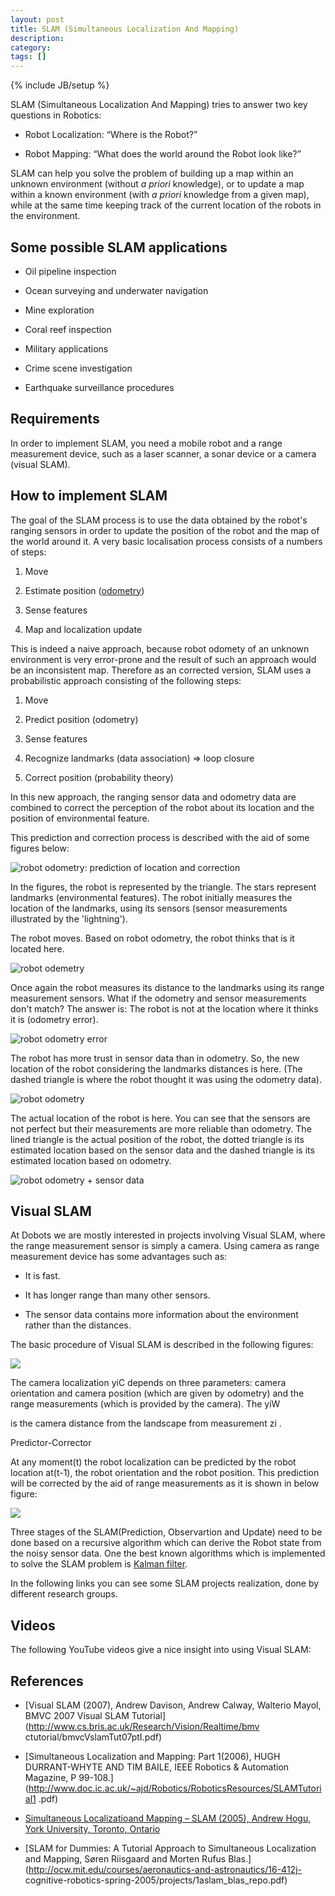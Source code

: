 ```yaml
---
layout: post
title: SLAM (Simultaneous Localization And Mapping)
description: 
category: 
tags: []
---
```

{% include JB/setup %}

SLAM (Simultaneous Localization And Mapping) tries to answer two key questions
in Robotics:

  * Robot Localization: “Where is the Robot?”

  * Robot Mapping: “What does the world around the Robot look like?”



SLAM can help you solve the problem of building up a map within an unknown
environment (without _a priori_ knowledge), or to update a map within a known
environment (with _a priori_ knowledge from a given map), while at the same
time keeping track of the current location of the robots in the environment.

## Some possible SLAM applications

  * Oil pipeline inspection

  * Ocean surveying and underwater navigation

  * Mine exploration

  * Coral reef inspection

  * Military applications

  * Crime scene investigation

  * Earthquake surveillance procedures



## Requirements

In order to implement SLAM, you need a mobile robot and a range measurement
device, such as a laser scanner, a sonar device or a camera (visual SLAM).



## How to implement SLAM

The goal of the SLAM process is to use the data obtained by the robot's
ranging sensors in order to update the position of the robot and the map of
the world around it. A very basic localisation process consists of a numbers
of steps:

  1. Move 

  2. Estimate position ([odometry](http://en.wikipedia.org/wiki/Odometry)) 

  3. Sense features 

  4. Map and localization update

This is indeed a naive approach, because robot odomety of an unknown
environment is very error-prone and the result of such an approach would be an
inconsistent map. Therefore as an corrected version, SLAM uses a probabilistic
approach consisting of the following steps:

  1. Move 

  2. Predict position (odometry) 

  3. Sense features 

  4. Recognize landmarks (data association) ⇒ loop closure 

  5. Correct position (probability theory)

In this new approach, the ranging sensor data and odometry data are combined
to correct the perception of the robot about its location and the position of
environmental feature.



This prediction and correction process is described with the aid of some
figures below:



![robot odometry: prediction of location and correction](\[$dl-reference=/groups/10157/portlets/20/file-entries/17414/1.0.xml$\])



In the figures, the robot is represented by the triangle. The stars represent
landmarks (environmental features). The robot initially measures the location
of the landmarks, using its sensors (sensor measurements illustrated by the 'lightning').



The robot moves. Based on robot odometry, the robot thinks that is it located
here.

![robot odemetry](\[$dl-reference=/groups/10157/portlets/20/file-entries/17307/1.0.xml$\])



Once again the robot measures its distance to the landmarks using its range
measurement sensors. What if the odometry and sensor measurements don't match?
The answer is: The robot is not at the location where it thinks it is
(odometry error).

![robot odometry error](\[$dl-reference=/groups/10157/portlets/20/file-entries/17325/1.0.xml$\])



The robot has more trust in sensor data than in odometry. So, the new location
of the robot considering the landmarks distances is here. (The dashed triangle
is where the robot thought it was using the odometry data).



![robot odometry](\[$dl-reference=/groups/10157/portlets/20/file-entries/17338/1.0.xml$\])



The actual location of the robot is here. You can see that the sensors are not
perfect but their measurements are more reliable than odometry. The lined
triangle is the actual position of the robot, the dotted triangle is its
estimated location based on the sensor data and the dashed triangle is its
estimated location based on odometry.



![robot odometry + sensor data](\[$dl-reference=/groups/10157/portlets/20/file-entries/17354/1.0.xml$\])



## Visual SLAM



At Dobots we are mostly interested in projects involving Visual SLAM, where
the range measurement sensor is simply a camera. Using camera as range
measurement device has some advantages such as:

  * It is fast.

  * It has longer range than many other sensors.

  * The sensor data contains more information about the environment rather than the distances.



The basic procedure of Visual SLAM is described in the following figures:

![](\[$dl-reference=/groups/10157/portlets/20/file-entries/17371/1.0.xml$\])





The camera localization yiC depends on three parameters: camera orientation
and camera position (which are given by odometry) and the range measurements
(which is provided by the camera). The yiW

is the camera distance from the landscape from measurement zi .



Predictor-Corrector

At any moment(t) the robot localization can be predicted by the robot location
at(t-1), the robot orientation and the robot position. This prediction will be
corrected by the aid of range measurements as it is shown in below figure:





**_![](\[$dl-reference=/groups/10157/portlets/20/file-entries/17388/1.0.xml$\])_**





Three stages of the SLAM(Prediction, Observartion and Update) need to be done
based on a recursive algorithm which can derive the Robot state from the noisy
sensor data. One the best known algorithms which is implemented to solve the
SLAM problem is [Kalman filter](http://en.wikipedia.org/wiki/Kalman_filter).



In the following links you can see some SLAM projects realization, done by
different research groups.



## Videos



The following YouTube videos give a nice insight into using Visual SLAM:



## References

  * [Visual SLAM (2007), Andrew Davison, Andrew Calway, Walterio Mayol, BMVC 2007 Visual SLAM Tutorial](http://www.cs.bris.ac.uk/Research/Vision/Realtime/bmv
ctutorial/bmvcVslamTut07ptI.pdf)

  * [Simultaneous Localization and Mapping: Part 1(2006), HUGH DURRANT-WHYTE AND TIM BAILE, IEEE Robotics & Automation Magazine, P 99-108.](http://www.doc.ic.ac.uk/~ajd/Robotics/RoboticsResources/SLAMTutorial1
.pdf)

  * [Simultaneous Localizatioand Mapping – SLAM (2005), Andrew Hogu, York University, Toronto, Ontario](http://www.cse.yorku.ca/~hogue/qual_slides.pdf)

  * [SLAM for Dummies: A Tutorial Approach to Simultaneous Localization and Mapping, Søren Riisgaard and Morten Rufus Blas.](http://ocw.mit.edu/courses/aeronautics-and-astronautics/16-412j-
cognitive-robotics-spring-2005/projects/1aslam_blas_repo.pdf)


